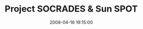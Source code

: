 ---
layout: event
title:  "Project SOCRADES & Sun SPOT"
date:   2008-04-16 19:15:00
tags: events
speakers:
 - nveber
location: uni-ka-hs101
---